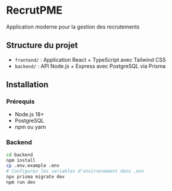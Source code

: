 # RecrutPME

Application moderne pour la gestion des recrutements

## Structure du projet

- `frontend/` : Application React + TypeScript avec Tailwind CSS
- `backend/` : API Node.js + Express avec PostgreSQL via Prisma

## Installation

### Prérequis

- Node.js 18+
- PostgreSQL
- npm ou yarn

### Backend

```bash
cd backend
npm install
cp .env.example .env
# Configurez les variables d'environnement dans .env
npx prisma migrate dev
npm run dev